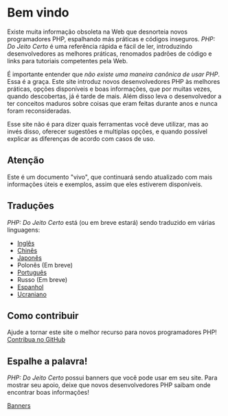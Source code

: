 
# Bem vindo

Existe muita informação obsoleta na Web que desnorteia novos programadores PHP, espalhando más práticas e códigos inseguros. _PHP: Do Jeito Certo_ é uma referência rápida e fácil de ler, introduzindo desenvolvedores as melhores práticas, renomados padrões de código e links para tutoriais competentes pela Web.

É importante entender que _não existe uma maneira canônica de usar PHP_. Essa é a graça. Este site introduz novos desenvolvedores PHP às melhores práticas, opções disponíveis e boas informações, que por muitas vezes, quando descobertas, já é tarde de mais. Além disso leva o desenvolvedor a ter conceitos maduros sobre coisas que eram feitas durante anos e nunca foram reconsideradas. 

Esse site não é para dizer quais ferramentas você deve utilizar, mas ao invés disso, oferecer sugestões e multiplas opções, e quando possível explicar as diferenças de acordo com casos de uso.

## Atenção

Este é um documento "vivo", que continuará sendo atualizado com mais informações úteis e exemplos, assim que eles estiverem disponíveis.

## Traduções

_PHP: Do Jeito Certo_ está (ou em breve estará) sendo traduzido em várias linguagens:

* [Inglês](http://www.phptherightway.com)
* [Chinês](http://wulijun.github.com/php-the-right-way)
* [Japonês](http://ja.phptherightway.com)
* Polonês (Em breve)
* [Português](http://br.phptherightway.com)
* Russo (Em breve)
* [Espanhol](http://es.phptherightway.com)
* [Ucraniano](http://iflista.github.com/php-the-right-way/)

## Como contribuir

Ajude a tornar este site o melhor recurso para novos programadores PHP! [Contribua no GitHub][1]

## Espalhe a palavra!

_PHP: Do Jeito Certo_ possui banners que você pode usar em seu site. Para mostrar seu apoio, deixe que novos desenvolvedores PHP saibam onde encontrar boas informações!

[Banners][2]

[1]: https://github.com/klaussilveira/php-the-right-way/tree/gh-pages
[2]: /banners.html
